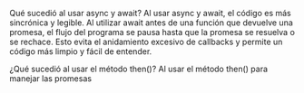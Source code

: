 Qué sucedió al usar async y await?
Al usar async y await,  el código es más sincrónica y legible. Al utilizar await antes de una función que devuelve una promesa, el flujo del programa se pausa hasta que la promesa se resuelva o se rechace. Esto evita el anidamiento excesivo de callbacks y permite un código más limpio y fácil de entender.

¿Qué sucedió al usar el método then()?
Al usar el método then() para manejar las promesas
